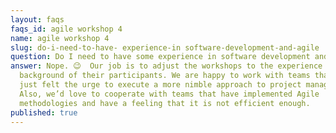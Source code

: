 ```yaml
---
layout: faqs
faqs_id: agile workshop 4
name: agile workshop 4
slug: do-i-need-to-have- experience-in software-development-and-agile
question: Do I need to have some experience in software development and Agile?
answer: Nope. 😉  Our job is to adjust the workshops to the experience and
  background of their participants. We are happy to work with teams that have
  just felt the urge to execute a more nimble approach to project management.
  Also, we’d love to cooperate with teams that have implemented Agile
  methodologies and have a feeling that it is not efficient enough.
published: true
---
```

